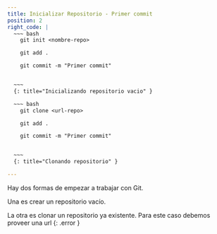 ```yaml
---
title: Inicializar Repositorio - Primer commit
position: 2
right_code: |
  ~~~ bash
    git init <nombre-repo>

    git add .   

    git commit -m "Primer commit"


  ~~~
  {: title="Inicializando repositorio vacio" }

  ~~~ bash
    git clone <url-repo>

    git add .   

    git commit -m "Primer commit"


  ~~~
  {: title="Clonando repositorio" }

---
```


Hay dos formas de empezar a trabajar con Git.

Una es crear un repositorio vacío.

La otra es clonar un repositorio ya existente.
Para este caso debemos proveer una url
{: .error }
